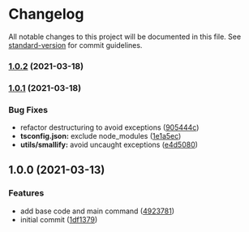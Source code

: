 # Changelog

All notable changes to this project will be documented in this file. See [standard-version](https://github.com/conventional-changelog/standard-version) for commit guidelines.

### [1.0.2](https://github.com/martinstanicio/teenytextbot/compare/v1.0.1...v1.0.2) (2021-03-18)

### [1.0.1](https://github.com/martinstanicio/teenytextbot/compare/v1.0.0...v1.0.1) (2021-03-18)


### Bug Fixes

* refactor destructuring to avoid exceptions ([905444c](https://github.com/martinstanicio/teenytextbot/commit/905444c81591fa03d4c99f25edd0ade1f6d19c1b))
* **tsconfig.json:** exclude node_modules ([1e1a5ec](https://github.com/martinstanicio/teenytextbot/commit/1e1a5ec9062a841aa4d4acacaf8fd7efa5306f40))
* **utils/smallify:** avoid uncaught exceptions ([e4d5080](https://github.com/martinstanicio/teenytextbot/commit/e4d5080a79ab69d72cd382daf4ed3e5ec7a9df31))

## 1.0.0 (2021-03-13)


### Features

* add base code and main command ([4923781](https://github.com/martinstanicio/teenytextbot/commit/49237819e7d8f1c05ecf5a67c8059dd93f3139d7))
* initial commit ([1df1379](https://github.com/martinstanicio/teenytextbot/commit/1df137982de3bbd4ae34757c0ea209f110477558))
